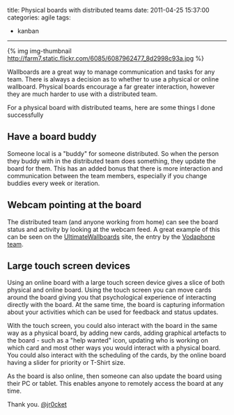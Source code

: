 title: Physical boards with distributed teams
date: 2011-04-25 15:37:00
categories: agile 
tags: 
- kanban
---

{% img img-thumbnail http://farm7.static.flickr.com/6085/6087962477_8d2998c93a.jpg %} 

Wallboards are a great way to manage communication and tasks for any team.  There is always a decision as to whether to use a physical or online wallboard. Physical boards encourage a far greater interaction, however they are much harder to use with a distributed team.  

For a physical board with distributed teams, here are some things I done successfully

<!-- more -->

## Have a board buddy

Someone local is a "buddy" for someone distributed.  So when the person they buddy with in the distributed team does something, they update the board for them.  This has an added bonus that there is more interaction and communication between the team members, especially if you change buddies every week or iteration.

## Webcam pointing at the board

The distributed team (and anyone working from home) can see the board status and activity by looking at the webcam feed.  A great example of this can be seen on the [UltimateWallboards](http://ultimatewallboard.com/) site, the entry by the [Vodaphone team](http://ultimatewallboard.com/entries#89095).

## Large touch screen devices

Using an online board with a large touch screen device gives a slice of both physical and online board.  Using the touch screen you can move cards around the board giving you that psychological experience of interacting directly with the board.  At the same time, the board is capturing information about your activities which can be used for feedback and status updates.

With the touch screen, you could also interact with the board in the same way as a physical board, by adding new cards, adding graphical artefacts to the board - such as a "help wanted" icon, updating who is working on which card and most other ways you would interact with a physical board.  You could also interact with the scheduling of the cards, by the online board having a slider for priority or T-Shirt size.

As the board is also online, then someone can also update the board using their PC or tablet.  This enables anyone to remotely access the board at any time.

Thank you.
[@jr0cket](https://twitter.com/jr0cket)
